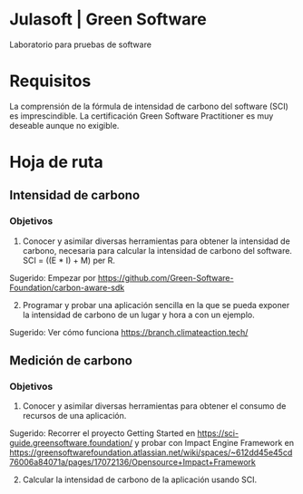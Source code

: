 # Julasoft | Green Software
 Laboratorio para pruebas de software

# Requisitos
La comprensión de la fórmula de intensidad de carbono del software (SCI) es imprescindible.
La certificación Green Software Practitioner es muy deseable aunque no exigible.

 # Hoja de ruta
 ## Intensidad de carbono
 ### Objetivos

 1. Conocer y asimilar diversas herramientas para obtener la intensidad de carbono, necesaria para calcular la intensidad de carbono del software. SCI = ((E * I) + M) per R.

 Sugerido: Empezar por https://github.com/Green-Software-Foundation/carbon-aware-sdk

 2. Programar y probar una aplicación sencilla en la que se pueda exponer la intensidad de carbono de un lugar y hora a con un ejemplo. 
 
 Sugerido:  Ver cómo funciona https://branch.climateaction.tech/

  ## Medición de carbono
  ### Objetivos

  1. Conocer y asimilar diversas herramientas para obtener el consumo de recursos de una aplicación.

  Sugerido: Recorrer el proyecto Getting Started en https://sci-guide.greensoftware.foundation/ y probar con Impact Engine Framework en https://greensoftwarefoundation.atlassian.net/wiki/spaces/~612dd45e45cd76006a84071a/pages/17072136/Opensource+Impact+Framework

  2. Calcular la intensidad de carbono de la aplicación usando SCI.




